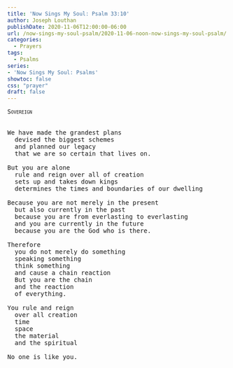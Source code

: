 ```yaml
---
title: 'Now Sings My Soul: Psalm 33:10'
author: Joseph Louthan
publishDate: 2020-11-06T12:00:00-06:00
url: /now-sings-my-soul-psalm/2020-11-06-noon-now-sings-my-soul-psalm/
categories:
  - Prayers
tags:
  - Psalms
series:
- 'Now Sings My Soul: Psalms'
showtoc: false
css: "prayer"
draft: false
---
```

<pre>
<div style="font-variant: small-caps;">Sovereign</div>
&nbsp;
We have made the grandest plans
  devised the biggest schemes
  and planned our legacy
  that we are so certain that lives on.

But you are alone
  rule and reign over all of creation
  sets up and takes down kings
  determines the times and boundaries of our dwelling

Because you are not merely in the present
  but also currently in the past
  because you are from everlasting to everlasting
  and you are currently in the future
  because you are the God who is there.

Therefore
  you do not merely do something
  speaking something
  think something
  and cause a chain reaction
  But you are the chain
  and the reaction
  of everything.

You rule and reign 
  over all creation
  time
  space
  the material
  and the spiritual

No one is like you.
</pre>
